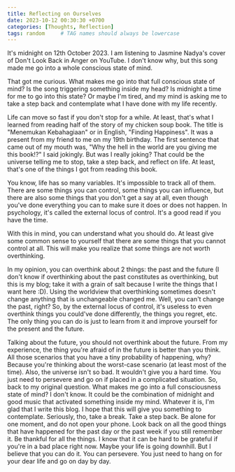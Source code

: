 ```yaml
---
title: Reflecting on Ourselves
date: 2023-10-12 00:30:30 +0700
categories: [Thoughts, Reflection]
tags: random     # TAG names should always be lowercase
---
```


It's midnight on 12th October 2023. I am listening to Jasmine Nadya's cover of Don't Look Back in Anger on YouTube. I don't know why, but this song made me go into a whole conscious state of mind. 

That got me curious. What makes me go into that full conscious state of mind? Is the song triggering something inside my head? Is midnight a time for me to go into this state? Or maybe I'm tired, and my mind is asking me to take a step back and contemplate what I have done with my life recently.

Life can move so fast if you don't stop for a while. At least, that's what I learned from reading half of the story of my chicken soup book. The title is "Menemukan Kebahagiaan" or in English, "Finding Happiness". It was a present from my friend to me on my 19th birthday. The first sentence that came out of my mouth was, "Why the hell in the world are you giving me this book!?" I said jokingly. But was I really joking? That could be the universe telling me to stop, take a step back, and reflect on life. At least, that's one of the things I got from reading this book.

You know, life has so many variables. It's impossible to track all of them. There are some things you can control, some things you can influence, but there are also some things that you don't get a say at all, even though you've done everything you can to make sure it does or does not happen. In psychology, it's called the external locus of control. It's a good read if you have the time.

With this in mind, you can understand what you should do. At least give some common sense to yourself that there are some things that you cannot control at all. This will make you realize that some things are not worth overthinking.

In my opinion, you can overthink about 2 things: the past and the future (I don't know if overthinking about the past constitutes as overthinking, but this is my blog; take it with a grain of salt because I write the things that I want here :D). Using the worldview that overthinking sometimes doesn't change anything that is unchangeable changed me. Well, you can't change the past, right? So, by the external locus of control, it's useless to even overthink things you could've done differently, the things you regret, etc. The only thing you can do is just to learn from it and improve yourself for the present and the future. 

Talking about the future, you should not overthink about the future. From my experience, the thing you're afraid of in the future is better than you think. All those scenarios that you have a tiny probability of happening, why? Because you're thinking about the worst-case scenario (at least most of the time). Also, the universe isn't so bad. It wouldn't give you a hard time. You just need to persevere and go on if placed in a complicated situation.
So, back to my original question. What makes me go into a full consciousness state of mind? I don't know. It could be the combination of midnight and good music that activated something inside my mind. Whatever it is, I'm glad that I write this blog. I hope that this will give you something to contemplate. Seriously, tho, take a break. Take a step back. Be alone for one moment, and do not open your phone. Look back on all the good things that have happened for the past day or the past week if you still remember it. Be thankful for all the things. I know that it can be hard to be grateful if you're in a bad place right now. Maybe your life is going downhill. But I believe that you can do it. You can persevere. You just need to hang on for your dear life and go on day by day.